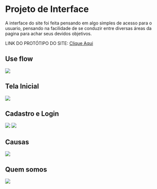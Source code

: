 # Projeto de Interface
  A interface do site foi feita pensando em algo simples de acesso para o usuario, pensando na facilidade de se conduzir entre diversas áreas da pagina para achar seus devidos objetivos.
  
  LINK DO PROTÓTIPO DO SITE: <a href="https://www.figma.com/proto/6xYOo6jU7pOT6IIcsnpYUv/Doacoes?node-id=3%3A21&scaling=min-zoom&page-id=0%3A1&starting-point-node-id=3%3A21"  target="_blank">Clique Aqui</a>
  
  ## Use flow
<img src="https://cdn.discordapp.com/attachments/959085365849886745/964904779673374770/unknown.png">


  ## Tela Inicial
<img src="https://cdn.discordapp.com/attachments/497958230396239878/964242742052003850/unknown.png">

  ## Cadastro e Login
<img src="https://cdn.discordapp.com/attachments/959085365849886745/964905588364558406/unknown.png">
<img src="https://cdn.discordapp.com/attachments/959085365849886745/964905735693680671/unknown.png">

  ## Causas
<img src="https://cdn.discordapp.com/attachments/959085365849886745/964905910214467674/unknown.png">

  ## Quem somos
<img src="https://cdn.discordapp.com/attachments/959085365849886745/964906040720261160/unknown.png">

